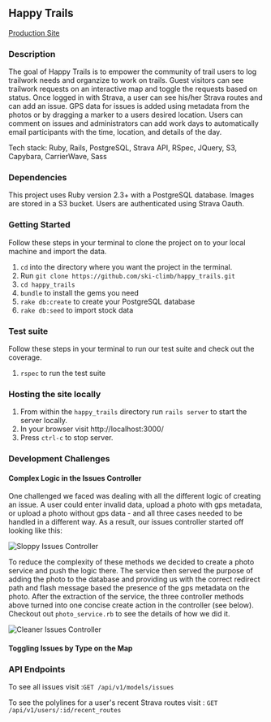 ## Happy Trails

[Production Site](https://pampered-trails.herokuapp.com/)

### Description

The goal of Happy Trails is to empower the community of trail users to log trailwork needs and organzize to work on trails. Guest visitors can see trailwork requests on an interactive map and toggle the requests based on status. Once logged in with Strava, a user can see his/her Strava routes and can add an issue. GPS data for issues is added using metadata from the photos or by dragging a marker to a users desired location. Users can comment on issues and administrators can add work days to automatically email participants with the time, location, and details of the day.

Tech stack: Ruby, Rails, PostgreSQL, Strava API, RSpec, JQuery, S3, Capybara, CarrierWave, Sass

### Dependencies 

This project uses Ruby version 2.3+ with a PostgreSQL database. Images are stored in a S3 bucket. Users are authenticated using Strava Oauth.

### Getting Started

Follow these steps in your terminal to clone the project on to your local machine and import the data.

  1. `cd` into the directory where you want the project in the terminal.
  1. Run `git clone https://github.com/ski-climb/happy_trails.git`
  1. `cd happy_trails` 
  1. `bundle` to install the gems you need
  1. `rake db:create` to create your PostgreSQL database
  1. `rake db:seed` to import stock data

### Test suite

Follow these steps in your terminal to run our test suite and check out the coverage.

  1. `rspec` to run the test suite

### Hosting the site locally

  1. From within the `happy_trails` directory run `rails server` to start the server locally.
  1. In your browser visit http://localhost:3000/
  1. Press `ctrl-c` to stop server.

### Development Challenges

#### Complex Logic in the Issues Controller

One challenged we faced was dealing with all the different logic of creating an issue. A user could enter invalid data, upload a photo with gps metadata, or upload a photo without gps data - and all three cases needed to be handled in a different way. As a result, our issues controller started off looking like this:

![Sloppy Issues Controller](https://cloud.githubusercontent.com/assets/16868275/23441507/01ed8380-fde0-11e6-87cf-163e890e5239.png)

To reduce the complexity of these methods we decided to create a photo service and push the logic there. The service then served the purpose of adding the photo to the database and providing us with the correct redirect path and flash message based  the presence of the gps metadata on the photo. After the extraction of the service, the three controller methods above turned into one concise create action in the controller (see below). Checkout out `photo_service.rb` to see the details of how we did it.

![Cleaner Issues Controller](https://cloud.githubusercontent.com/assets/16868275/23441524/1363b01c-fde0-11e6-87de-3ad004c31b2f.png)

#### Toggling Issues by Type on the Map


### API Endpoints


To see all issues visit :`GET /api/v1/models/issues`

To see the polylines for a user's recent Strava routes visit : `GET /api/v1/users/:id/recent_routes`
